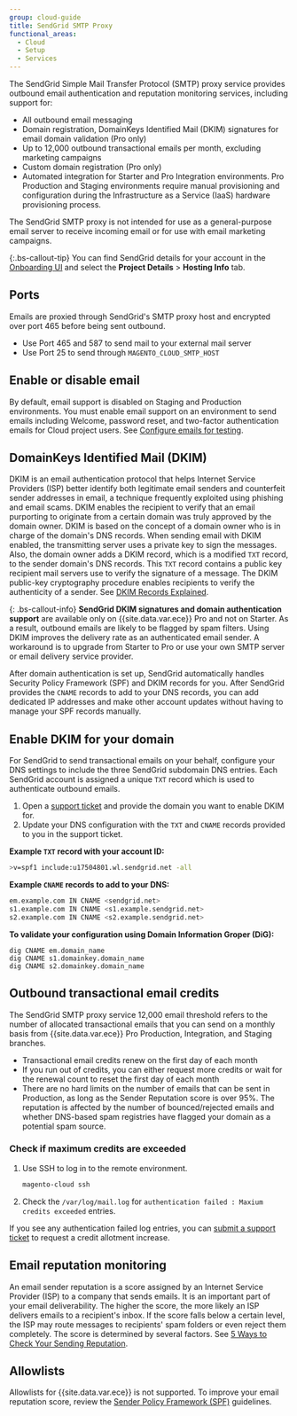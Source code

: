 ```yaml
---
group: cloud-guide
title: SendGrid SMTP Proxy
functional_areas:
  - Cloud
  - Setup
  - Services
---
```


The SendGrid Simple Mail Transfer Protocol (SMTP) proxy service provides outbound email authentication and reputation monitoring services, including support for:

*  All outbound email messaging
*  Domain registration, DomainKeys Identified Mail (DKIM) signatures for email domain validation (Pro only)
*  Up to 12,000 outbound transactional emails per month, excluding marketing campaigns
*  Custom domain registration (Pro only)
*  Automated integration for Starter and Pro Integration environments. Pro Production and Staging environments require manual provisioning and configuration during the Infrastructure as a Service (IaaS) hardware provisioning process.

The SendGrid SMTP proxy is not intended for use as a general-purpose email server to receive incoming email or for use with email marketing campaigns.

{:.bs-callout-tip}
You can find SendGrid details for your account in the [Onboarding UI](https://cloud.magento.com) and select the **Project Details** > **Hosting  Info** tab.

## Ports

Emails are proxied through SendGrid's SMTP proxy host and encrypted over port 465 before being sent outbound.

*  Use Port 465 and 587 to send mail to your external mail server
*  Use Port 25 to send through `MAGENTO_CLOUD_SMTP_HOST`

## Enable or disable email

By default, email support is disabled on Staging and Production environments. You must enable email support on an environment to send emails including Welcome, password reset, and two-factor authentication emails for Cloud project users. See [Configure emails for testing](https://devdocs.magento.com/cloud/project/project-webint-basic.html#email).

## DomainKeys Identified Mail (DKIM)
DKIM is an email authentication protocol that helps Internet Service Providers (ISP) better identify both legitimate email senders and counterfeit sender addresses in email, a technique frequently exploited using phishing and email scams. DKIM enables the recipient to verify that an email purporting to originate from a certain domain was truly approved by the domain owner. DKIM is based on the concept of a domain owner who is in charge of the domain's DNS records. When sending email with DKIM enabled, the transmitting server uses a private key to sign the messages. Also, the domain owner adds a DKIM record, which is a modified `TXT` record, to the sender domain's DNS records. This `TXT` record contains a public key recipient mail servers use to verify the signature of a message. The DKIM public-key cryptography procedure enables recipients to verify the authenticity of a sender. See [DKIM Records Explained](https://docs.sendgrid.com/ui/account-and-settings/dkim-records).

{: .bs-callout-info}
**SendGrid DKIM signatures and domain authentication support** are available only on {{site.data.var.ece}} Pro and not on Starter. As a result, outbound emails are likely to be flagged by spam filters. Using DKIM improves the delivery rate as an authenticated email sender. A workaround is to upgrade from Starter to Pro or use your own SMTP server or email delivery service provider.

After domain authentication is set up, SendGrid automatically handles Security Policy Framework (SPF) and DKIM records for you. After SendGrid provides the `CNAME` records to add to your DNS records, you can add dedicated IP addresses and make other account updates without having to manage your SPF records manually.
## Enable DKIM for your domain
For SendGrid to send transactional emails on your behalf, configure your DNS settings to include the three SendGrid subdomain DNS entries. Each SendGrid account is assigned a unique `TXT` record which is used to authenticate outbound emails.

1. Open a [support ticket](https://support.magento.com/hc/en-us/articles/360000913794#submit-ticket) and provide the domain you want to enable DKIM for.
1. Update your DNS configuration with the `TXT` and `CNAME` records provided to you in the support ticket.

**Example `TXT` record with your account ID:**

```bash
>v=spf1 include:u17504801.wl.sendgrid.net -all
```

**Example `CNAME` records to add to your DNS:**

```bash
em.example.com IN CNAME <sendgrid.net>
s1.example.com IN CNAME <s1.example.sendgrid.net>
s2.example.com IN CNAME <s2.example.sendgrid.net>
```

**To validate your configuration using Domain Information Groper (DiG):**

```terminal
dig CNAME em.domain_name
dig CNAME s1.domainkey.domain_name
dig CNAME s2.domainkey.domain_name
```

## Outbound transactional email credits
The SendGrid SMTP proxy service 12,000 email threshold refers to the number of allocated transactional emails that you can send on a monthly basis from {{site.data.var.ece}} Pro Production, Integration, and Staging branches.

*  Transactional email credits renew on the first day of each month
*  If you run out of credits, you can either request more credits or wait for the renewal count to reset the first day of each month
*  There are no hard limits on the number of emails that can be sent in Production, as long as the Sender Reputation score is over 95%. The reputation is affected by the number of bounced/rejected emails and whether DNS-based spam registries have flagged your domain as a potential spam source.

### Check if maximum credits are exceeded

1. Use SSH to log in to the remote environment.

    ```bash
    magento-cloud ssh
    ```

1. Check the `/var/log/mail.log` for `authentication failed : Maxium credits exceeded` entries.

If you see any authentication failed log entries, you can [submit a support ticket](https://support.magento.com/hc/en-us/articles/360000913794#submit-ticket) to request a credit allotment increase.
## Email reputation monitoring
An email sender reputation is a score assigned by an Internet Service Provider (ISP) to a company that sends emails. It is an important part of your email deliverability. The higher the score, the more likely an ISP delivers emails to a recipient's inbox. If the score falls below a certain level, the ISP may route messages to recipients' spam folders or even reject them completely. The score is determined by several factors. See [5 Ways to Check Your Sending Reputation](https://sendgrid.com/blog/5-ways-check-sending-reputation/).

## Allowlists
Allowlists for {{site.data.var.ece}} is not supported. To improve your email reputation score, review the [Sender Policy Framework (SPF)](https://docs.sendgrid.com/ui/account-and-settings/spf-records#spf-overview) guidelines.
